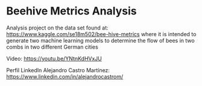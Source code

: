 # Beehive Metrics Analysis
Analysis project on the data set found at: https://www.kaggle.com/se18m502/bee-hive-metrics
where it is intended to generate two machine learning models to determine the flow of bees in two combs in two different German cities

Video: https://youtu.be/YNtnKdHVxJU

Perfil LinkedIn Alejandro Castro Martínez: https://www.linkedin.com/in/alejandrocastrom/
